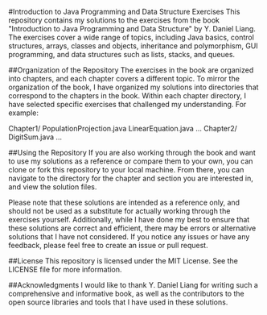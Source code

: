 #Introduction to Java Programming and Data Structure Exercises
This repository contains my solutions to the exercises from the book "Introduction to Java Programming and Data Structure" by Y. Daniel Liang. The exercises cover a wide range of topics, including Java basics, control structures, arrays, classes and objects, inheritance and polymorphism, GUI programming, and data structures such as lists, stacks, and queues.

##Organization of the Repository
The exercises in the book are organized into chapters, and each chapter covers a different topic. To mirror the organization of the book, I have organized my solutions into directories that correspond to the chapters in the book. Within each chapter directory, I have selected specific exercises that challenged my understanding. For example:

Chapter1/
    PopulationProjection.java
    LinearEquation.java
    ...
Chapter2/
    DigitSum.java
    ...

##Using the Repository
If you are also working through the book and want to use my solutions as a reference or compare them to your own, you can clone or fork this repository to your local machine. From there, you can navigate to the directory for the chapter and section you are interested in, and view the solution files.

Please note that these solutions are intended as a reference only, and should not be used as a substitute for actually working through the exercises yourself. Additionally, while I have done my best to ensure that these solutions are correct and efficient, there may be errors or alternative solutions that I have not considered. If you notice any issues or have any feedback, please feel free to create an issue or pull request.

##License
This repository is licensed under the MIT License. See the LICENSE file for more information.

##Acknowledgments
I would like to thank Y. Daniel Liang for writing such a comprehensive and informative book, as well as the contributors to the open source libraries and tools that I have used in these solutions.
